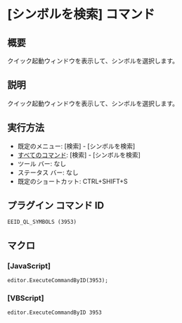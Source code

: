 # \[シンボルを検索\] コマンド

## 概要

クイック起動ウィンドウを表示して、シンボルを選択します。

## 説明

クイック起動ウィンドウを表示して、シンボルを選択します。

## 実行方法

- 既定のメニュー: \[検索\] \- \[シンボルを検索\]
- [すべてのコマンド](../../glossary/allcommands): \[検索\] \- \[シンボルを検索\]
- ツール バー: なし
- ステータス バー: なし
- 既定のショートカット: CTRL+SHIFT+S

## プラグイン コマンド ID

```
EEID_QL_SYMBOLS (3953)```

## マクロ

### \[JavaScript\]

```
editor.ExecuteCommandByID(3953);
```

### \[VBScript\]

```
editor.ExecuteCommandByID 3953
```
